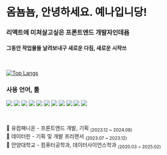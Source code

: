 <h1 align="left">옴뇸뇸, 안녕하세요. 예나입니당!</h1>
<!-- <a href="https://solved.ac/yyyenaak"><img align="right" src="http://mazandi.herokuapp.com/api?handle=yyyenaak&theme=cold"/></a> -->

<h3 align="left">리액트에 미쳐살고싶은 프론트엔드 개발자인데욥</h3>
<h4>그동안 작업물들 날려보내구 새로운 다짐, 새로운 시쟉쓰</h4>
<br>

[![Top Langs](https://github-readme-stats.vercel.app/api/top-langs/?username=yyyenaak&cache_seconds=1800)](https://github.com/anuraghazra/github-readme-stats)

<h3>사용 언어, 툴</h3>
<p><img src="https://img.shields.io/badge/html5-E34F26?style=for-the-badge&logo=html5&logoColor=white">
<img src="https://img.shields.io/badge/css-663399?style=for-the-badge&logo=css&logoColor=white">
<img src="https://img.shields.io/badge/javascript-F7DF1E?style=for-the-badge&logo=javascript&logoColor=white">
<img src="https://img.shields.io/badge/react-61DAFB?style=for-the-badge&logo=react&logoColor=white">
<img src="https://img.shields.io/badge/sass-CC6699?style=for-the-badge&logo=sass&logoColor=white">
<img src="https://img.shields.io/badge/typescript-3178C6?style=for-the-badge&logo=typescript&logoColor=white">
<img src="https://img.shields.io/badge/mysql-4479A1?style=for-the-badge&logo=mysql&logoColor=white">
    <img src="https://img.shields.io/badge/git-F05032?style=for-the-badge&logo=git&logoColor=white">
  <img src="https://img.shields.io/badge/github-181717?style=for-the-badge&logo=github&logoColor=white">
<img src="https://img.shields.io/badge/r-276DC3?style=for-the-badge&logo=r&logoColor=white">
<img src="https://img.shields.io/badge/python-3776AB?style=for-the-badge&logo=python&logoColor=white">

  </p>

<br>

🏢 유컴패니온 - 프론트엔드 개발, 기획 <sub>(2023.12 ~ 2024.08)</sub><br/>
🏢 데이터핀 - 기획 및 개발 프리랜서 <sub>(2023.07 ~ 2023.12)</sub><br/>
🏫 안양대학교 - 컴퓨터공학과, 데이터사이언스학과 <sub>(2020.03 ~ 2025.02)</sub>



